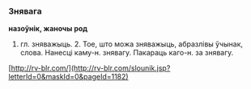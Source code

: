 ### Знявага
**назоўнік, жаночы род**

1. гл. зняважыць. 2. Тое, што можа зняважыць, абразлівы ўчынак, слова. Нанесці каму-н. знявагу. Пакараць каго-н. за знявагу.

<a rel="author">[http://rv-blr.com/](http://rv-blr.com/slounik.jsp?letterId=0&maskId=0&pageId=1182)</a>
